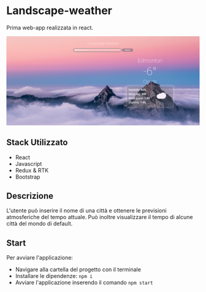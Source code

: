 # Landscape-weather

Prima web-app realizzata in react.

![Preview](https://raw.githubusercontent.com/LorenzoLoPresti/images/main/landscape-weather/image1.png)

## Stack Utilizzato

- React
- Javascript
- Redux & RTK
- Bootstrap

## Descrizione

L'utente può inserire il nome di una città e ottenere le previsioni atmosferiche del tempo attuale. Può inoltre visualizzare il tempo di alcune città del mondo di default.

## Start

Per avviare l'applicazione:

- Navigare alla cartella del progetto con il terminale
- Installare le dipendenze: `npm i`
- Avviare l'applicazione inserendo il comando `npm start`
